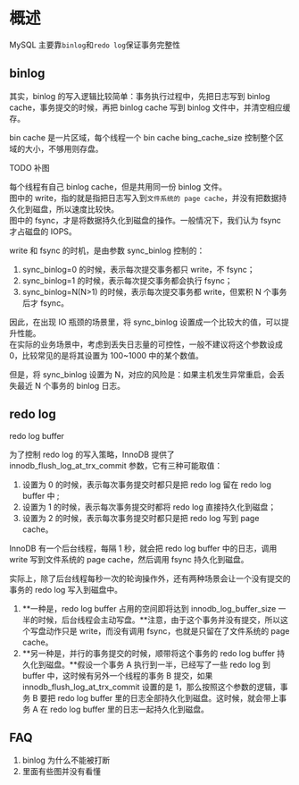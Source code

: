 # 概述

MySQL 主要靠`binlog`和`redo log`保证事务完整性


## binlog

其实，binlog 的写入逻辑比较简单：事务执行过程中，先把日志写到 binlog cache，事务提交的时候，再把 binlog cache 写到 binlog 文件中，并清空相应缓存。

bin cache 是一片区域，每个线程一个  bin cache
bing_cache_size 控制整个区域的大小，不够用则存盘。  

TODO 补图

每个线程有自己 binlog cache，但是共用同一份 binlog 文件。  
图中的 write，指的就是指把日志写入到`文件系统的 page cache`，并没有把数据持久化到磁盘，所以速度比较快。  
图中的 fsync，才是将数据持久化到磁盘的操作。一般情况下，我们认为 fsync 才占磁盘的 IOPS。  

write 和 fsync 的时机，是由参数 sync_binlog 控制的：  

1. sync_binlog=0 的时候，表示每次提交事务都只 write，不 fsync；  
2. sync_binlog=1 的时候，表示每次提交事务都会执行 fsync；  
3. sync_binlog=N(N&gt;1) 的时候，表示每次提交事务都 write，但累积 N 个事务后才 fsync。

因此，在出现 IO 瓶颈的场景里，将 sync_binlog 设置成一个比较大的值，可以提升性能。  
在实际的业务场景中，考虑到丢失日志量的可控性，一般不建议将这个参数设成 0，比较常见的是将其设置为 100~1000 中的某个数值。  

但是，将 sync_binlog 设置为 N，对应的风险是：如果主机发生异常重启，会丢失最近 N 个事务的 binlog 日志。

## redo log

redo log buffer

为了控制 redo log 的写入策略，InnoDB 提供了 innodb_flush_log_at_trx_commit 参数，它有三种可能取值：

1. 设置为 0 的时候，表示每次事务提交时都只是把 redo log 留在 redo log buffer 中 ;  
2. 设置为 1 的时候，表示每次事务提交时都将 redo log 直接持久化到磁盘；  
3. 设置为 2 的时候，表示每次事务提交时都只是把 redo log 写到 page cache。  

InnoDB 有一个后台线程，每隔 1 秒，就会把 redo log buffer 中的日志，调用 write 写到文件系统的 page cache，然后调用 fsync 持久化到磁盘。

实际上，除了后台线程每秒一次的轮询操作外，还有两种场景会让一个没有提交的事务的 redo log 写入到磁盘中。

1. **一种是，redo log buffer 占用的空间即将达到 innodb_log_buffer_size 一半的时候，后台线程会主动写盘。**注意，由于这个事务并没有提交，所以这个写盘动作只是 write，而没有调用 fsync，也就是只留在了文件系统的 page cache。  
2. **另一种是，并行的事务提交的时候，顺带将这个事务的 redo log buffer 持久化到磁盘。**假设一个事务 A 执行到一半，已经写了一些 redo log 到 buffer 中，这时候有另外一个线程的事务 B 提交，如果 innodb_flush_log_at_trx_commit 设置的是 1，那么按照这个参数的逻辑，事务 B 要把 redo log buffer 里的日志全部持久化到磁盘。这时候，就会带上事务 A 在 redo log buffer 里的日志一起持久化到磁盘。

## FAQ

1. binlog 为什么不能被打断
2. 里面有些图并没有看懂